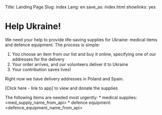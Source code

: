 Title: Landing Page
Slug: index
Lang: en
save_as: index.html
showlinks: yes

# Help Ukraine!

We need your help to provide life-saving supplies for Ukraine: medical items and defence equipment.
The process is simple:
1. You choose an item from our list and buy it online, specifying one of our addresses for the delivery 
2. Your order arrives, and our volunteers deliver it to Ukraine
3. Your contribution saves lives!

Right now we have delivery addresses in Poland and Spain.

[Click here - link to app] to view and donate the supplies

The following items are needed most urgently:
	* medical supplies: <med_supply_name_from_api>
	* defence equipment: <defence_equipment_name_from_api>